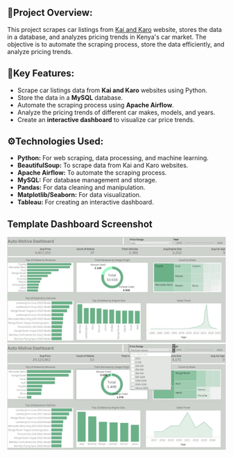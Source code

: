 ## 🚗Project Overview:

This project scrapes car listings from [Kai and Karo](https://www.kaiandkaro.com/vehicles?model__make__vehicle_type=Automobile)  website, stores the data in a database, and analyzes pricing trends in Kenya's car market. The objective is to automate the scraping process, store the data efficiently, and analyze pricing trends.

## 🧠Key Features:

* Scrape car listings data from **Kai and Karo** websites using Python.
* Store the data in a **MySQL** database.
* Automate the scraping process using **Apache Airflow**.
* Analyze the pricing trends of different car makes, models, and years.
* Create an **interactive dashboard** to visualize car price trends.

## ⚙️Technologies Used:

* **Python:** For web scraping, data processing, and machine learning.
* **BeautifulSoup:** To scrape data from Kai and Karo websites.
* **Apache Airflow:** To automate the scraping process.
* **MySQL:** For database management and storage.
* **Pandas:** For data cleaning and manipulation.
* **Matplotlib/Seaborn:** For data visualization.
* **Tableau:** For creating an interactive dashboard.

## Template Dashboard Screenshot

![](https://github.com/MithamoMorgan/Drive_Data_Analytics/blob/master/Image1.jpg)
![](https://github.com/MithamoMorgan/Drive_Data_Analytics/blob/master/Img2.jpg)
